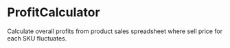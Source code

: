 # ProfitCalculator
Calculate overall profits from product sales spreadsheet where sell price for each SKU fluctuates.
